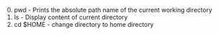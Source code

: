 
0. pwd - Prints the absolute path name of the current working directory
1. ls - Display content of current directory
2. cd $HOME - change directory to home directory
